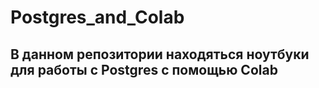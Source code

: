 # Postgres_and_Colab
## В данном репозитории находяться ноутбуки для работы с Postgres с помощью Colab
